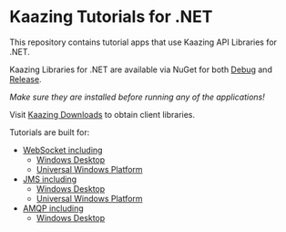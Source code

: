 # Kaazing Tutorials for .NET

This repository contains tutorial apps that use Kaazing API Libraries for .NET.

Kaazing Libraries for .NET are available via NuGet for both [Debug](https://www.nuget.org/packages/Kaazing.Enterprise.Debug/) and [Release](https://www.nuget.org/packages/Kaazing.Enterprise/).

_Make sure they are installed before running any of the applications!_

Visit [Kaazing Downloads](http://kaazing.com/download/) to obtain client libraries.

Tutorials are built for:
- [WebSocket including](./ws)
  - [Windows Desktop](./ws/WindowsDesktop)
  - [Universal Windows Platform](./ws/UniversalWindowsPlatform)
- [JMS including](./jms)
  - [Windows Desktop](./jms/WindowsDesktop)
  - [Universal Windows Platform](./jms/UniversalWindowsPlatform)
- [AMQP including](./amqp)
  - [Windows Desktop](./amqp/WindowsDesktop)
  
